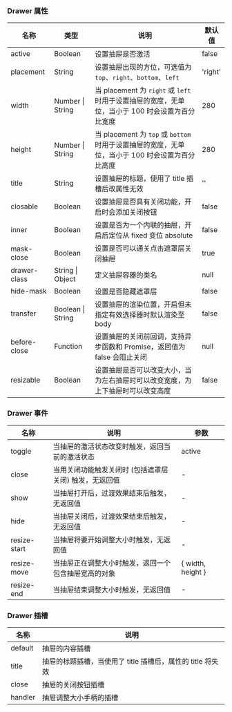 ### Drawer 属性

| 名称         | 类型              | 说明                                                                                            | 默认值  |
| ------------ | ----------------- | ----------------------------------------------------------------------------------------------- | ------- |
| active       | Boolean           | 设置抽屉是否激活                                                                                | false   |
| placement    | String            | 设置抽屉出现的方位，可选值为 `top`、`right`、`bottom`、`left`                                   | 'right' |
| width        | Number \| String  | 当 placement 为 `right` 或 `left` 时用于设置抽屉的宽度，无单位，当小于 100 时会设置为百分比宽度 | 280     |
| height       | Number \| String  | 当 placement 为 `top` 或 `bottom` 时用于设置抽屉的宽度，无单位，当小于 100 时会设置为百分比高度 | 280     |
| title        | String            | 设置抽屉的标题，使用了 title 插槽后改属性无效                                                   | ''      |
| closable     | Boolean           | 设置抽屉是否具有关闭功能，开启时会添加关闭按钮                                                  | false   |
| inner        | Boolean           | 设置是否为一个内联的抽屉，开启后定位从 fixed 变位 absolute                                      | false   |
| mask-close   | Boolean           | 设置是否可以通关点击遮罩层关闭抽屉                                                              | true    |
| drawer-class | String \| Object  | 定义抽屉容器的类名                                                                              | null    |
| hide-mask    | Boolean           | 设置是否隐藏遮罩层                                                                              | false   |
| transfer     | Boolean \| String | 设置抽屉的渲染位置，开启但未指定有效选择器时默认渲染至 body                                     | false   |
| before-close | Function          | 设置抽屉的关闭前回调，支持异步函数和 Promise，返回值为 false 会阻止关闭                         | null    |
| resizable    | Boolean           | 设置抽屉是否可以改变大小，当为左右抽屉时可以改变宽度，为上下抽屉时可以改变高度                  | false   |

### Drawer 事件

| 名称            | 说明                                                   | 参数              |
| --------------- | ------------------------------------------------------ | ----------------- |
| toggle       | 当抽屉的激活状态改变时触发，返回当前的激活状态         | active            |
| close        | 当用关闭功能触发关闭时 (包括遮罩层关闭) 触发，无返回值 | -                 |
| show         | 当抽屉打开后，过渡效果结束后触发，无返回值             | -                 |
| hide         | 当抽屉关闭后，过渡效果结束后触发，无返回值             | -                 |
| resize-start | 当抽屉将要开始调整大小时触发，无返回值                 | -                 |
| resize-move  | 当抽屉正在调整大小时触发，返回一个包含抽屉宽高的对象   | { width, height } |
| resize-end   | 当抽屉结束调整大小时触发，无返回值                     | -                 |

### Drawer 插槽

| 名称    | 说明                                                       |
| ------- | ---------------------------------------------------------- |
| default | 抽屉的内容插槽                                             |
| title   | 抽屉的标题插槽，当使用了 title 插槽后，属性的 title 将失效 |
| close   | 抽屉的关闭按钮插槽                                         |
| handler | 抽屉调整大小手柄的插槽                                     |
